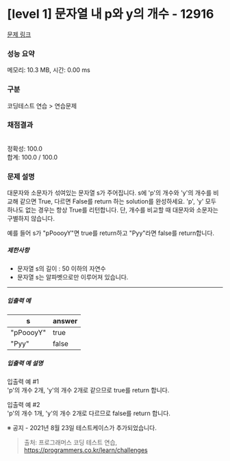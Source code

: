 # [level 1] 문자열 내 p와 y의 개수 - 12916 

[문제 링크](https://school.programmers.co.kr/learn/courses/30/lessons/12916) 

### 성능 요약

메모리: 10.3 MB, 시간: 0.00 ms

### 구분

코딩테스트 연습 > 연습문제

### 채점결과

<br/>정확성: 100.0<br/>합계: 100.0 / 100.0

### 문제 설명

<p style="user-select: auto;">대문자와 소문자가 섞여있는 문자열 s가 주어집니다. s에 'p'의 개수와 'y'의 개수를 비교해 같으면 True, 다르면 False를 return 하는 solution를 완성하세요. 'p', 'y' 모두 하나도 없는 경우는 항상 True를 리턴합니다. 단, 개수를 비교할 때 대문자와 소문자는 구별하지 않습니다.</p>

<p style="user-select: auto;">예를 들어 s가 "pPoooyY"면 true를 return하고 "Pyy"라면 false를 return합니다.</p>

<h5 style="user-select: auto;">제한사항</h5>

<ul style="user-select: auto;">
<li style="user-select: auto;">문자열 s의 길이 : 50 이하의 자연수</li>
<li style="user-select: auto;">문자열 s는 알파벳으로만 이루어져 있습니다.</li>
</ul>

<hr style="user-select: auto;">

<h5 style="user-select: auto;">입출력 예</h5>
<table class="table" style="user-select: auto;">
        <thead style="user-select: auto;"><tr style="user-select: auto;">
<th style="user-select: auto;">s</th>
<th style="user-select: auto;">answer</th>
</tr>
</thead>
        <tbody style="user-select: auto;"><tr style="user-select: auto;">
<td style="user-select: auto;">"pPoooyY"</td>
<td style="user-select: auto;">true</td>
</tr>
<tr style="user-select: auto;">
<td style="user-select: auto;">"Pyy"</td>
<td style="user-select: auto;">false</td>
</tr>
</tbody>
      </table>
<h5 style="user-select: auto;">입출력 예 설명</h5>

<p style="user-select: auto;">입출력 예 #1<br style="user-select: auto;">
'p'의 개수 2개, 'y'의 개수 2개로 같으므로 true를 return 합니다.</p>

<p style="user-select: auto;">입출력 예 #2<br style="user-select: auto;">
'p'의 개수 1개, 'y'의 개수 2개로 다르므로 false를 return 합니다.</p>

<p style="user-select: auto;">※ 공지 - 2021년 8월 23일 테스트케이스가 추가되었습니다.</p>


> 출처: 프로그래머스 코딩 테스트 연습, https://programmers.co.kr/learn/challenges